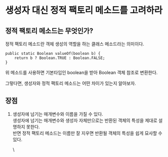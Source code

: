 # 생성자 대신 정적 팩토리 메소드를 고려하라

## 정적 팩토리 메소드는 무엇인가?

정적 팩토리 메소드란 객체 생성의 역할을 하는 클래스 메소드라는 의미이다.

```
public static Boolean valueOf(boolean b) {
    return b ? Boolean.TRUE : Boolean.FALSE;
}
```

위 메소드를 사용하면 기본타입인 boolean을 받아 Boolean 객체 참조로 변환한다.

그렇다면, 생성자와 정적 팩토리 메소드는 어떤 차이가 있는지 알아보자.

## 장점

1.  생성자에 넘기는 매개변수와 이름을 가질 수 있다.\
    생성자에 넘기는 매개변수와 생성자 자체만으로는 반환된 객체의 특성을 제대로 설명하지 못한다.\
    반면 정적 팩토리 메소드는 이름만 잘 지우면 반환될 객체의 특성을 쉽게 묘사할 수 있다.

    \
